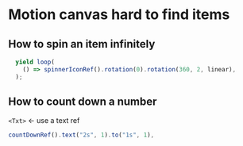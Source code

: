 # Motion canvas hard to find items

## How to spin an item infinitely

```js
  yield loop(
    () => spinnerIconRef().rotation(0).rotation(360, 2, linear),
  );
```

## How to count down a number

`<Txt>` \<- use a text ref

```js
countDownRef().text("2s", 1).to("1s", 1),
```
